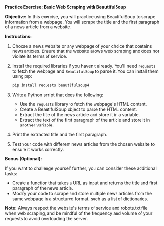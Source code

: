 **Practice Exercise: Basic Web Scraping with BeautifulSoup**

**Objective:** In this exercise, you will practice using BeautifulSoup to scrape information from a webpage. You will scrape the title and the first paragraph of a news article from a website.

**Instructions:**

1. Choose a news website or any webpage of your choice that contains news articles. Ensure that the website allows web scraping and does not violate its terms of service.

2. Install the required libraries if you haven't already. You'll need `requests` to fetch the webpage and `BeautifulSoup` to parse it. You can install them using pip:

   ```python
   pip install requests beautifulsoup4
   ```

3. Write a Python script that does the following:

   - Use the `requests` library to fetch the webpage's HTML content.
   - Create a BeautifulSoup object to parse the HTML content.
   - Extract the title of the news article and store it in a variable.
   - Extract the text of the first paragraph of the article and store it in another variable.

4. Print the extracted title and the first paragraph.

5. Test your code with different news articles from the chosen website to ensure it works correctly.

**Bonus (Optional):**

If you want to challenge yourself further, you can consider these additional tasks:

- Create a function that takes a URL as input and returns the title and first paragraph of the news article.
- Modify your code to scrape and store multiple news articles from the same webpage in a structured format, such as a list of dictionaries.

**Note:** Always respect the website's terms of service and robots.txt file when web scraping, and be mindful of the frequency and volume of your requests to avoid overloading the server.
